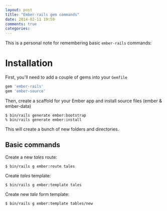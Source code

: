 ```yaml
---
layout: post
title: "Ember-rails gem commands"
date: 2014-02-11 19:59
comments: true
categories: 
---
```


This is a personal note for remembering basic ```ember-rails``` commands:

# Installation

First, you'll need to add a couple of gems into your ```Gemfile```

``` ruby
gem 'ember-rails'
gem 'ember-source'
```

Then, create a scaffold for your Ember app and install source files (ember & ember-data)

```
$ bin/rails generate ember:bootstrap
% bin/rails generate ember:install
```
 
This will create a bunch of new folders and directories.

## Basic commands


Create a new <i>tales</i> route:

```
$ bin/rails g ember:route tales
```

Create <i>tales</i> template:

```
$ bin/rails g ember:template tales
```

Create new <i>tale</i> form template:

```
$ bin/rails g ember:template tables/new
```